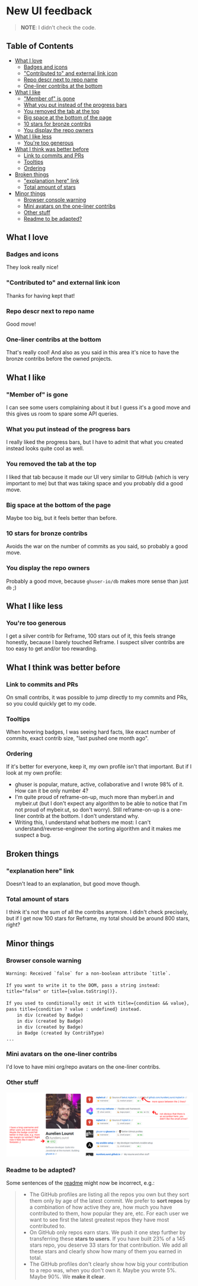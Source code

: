 # New UI feedback

> **NOTE**: I didn't check the code.

## Table of Contents

<!-- toc -->

- [What I love](#what-i-love)
  * [Badges and icons](#badges-and-icons)
  * ["Contributed to" and external link icon](#contributed-to-and-external-link-icon)
  * [Repo descr next to repo name](#repo-descr-next-to-repo-name)
  * [One-liner contribs at the bottom](#one-liner-contribs-at-the-bottom)
- [What I like](#what-i-like)
  * ["Member of" is gone](#member-of-is-gone)
  * [What you put instead of the progress bars](#what-you-put-instead-of-the-progress-bars)
  * [You removed the tab at the top](#you-removed-the-tab-at-the-top)
  * [Big space at the bottom of the page](#big-space-at-the-bottom-of-the-page)
  * [10 stars for bronze contribs](#10-stars-for-bronze-contribs)
  * [You display the repo owners](#you-display-the-repo-owners)
- [What I like less](#what-i-like-less)
  * [You're too generous](#youre-too-generous)
- [What I think was better before](#what-i-think-was-better-before)
  * [Link to commits and PRs](#link-to-commits-and-prs)
  * [Tooltips](#tooltips)
  * [Ordering](#ordering)
- [Broken things](#broken-things)
  * ["explanation here" link](#explanation-here-link)
  * [Total amount of stars](#total-amount-of-stars)
- [Minor things](#minor-things)
  * [Browser console warning](#browser-console-warning)
  * [Mini avatars on the one-liner contribs](#mini-avatars-on-the-one-liner-contribs)
  * [Other stuff](#other-stuff)
  * [Readme to be adapted?](#readme-to-be-adapted)

<!-- tocstop -->

## What I love

### Badges and icons

They look really nice!

### "Contributed to" and external link icon

Thanks for having kept that!

### Repo descr next to repo name

Good move!

### One-liner contribs at the bottom

That's really cool! And also as you said in this area it's nice to have the bronze contribs before
the owned projects.

## What I like

### "Member of" is gone

I can see some users complaining about it but I guess it's a good move and this gives us room to
spare some API queries.

### What you put instead of the progress bars

I really liked the progress bars, but I have to admit that what you created instead looks quite
cool as well.

### You removed the tab at the top

I liked that tab because it made our UI very similar to GitHub (which is very important to me) but
that was taking space and you probably did a good move.

### Big space at the bottom of the page

Maybe too big, but it feels better than before.

### 10 stars for bronze contribs

Avoids the war on the number of commits as you said, so probably a good move.

### You display the repo owners

Probably a good move, because `ghuser-io/db` makes more sense than just `db` ;)

## What I like less

### You're too generous

I get a silver contrib for Reframe, 100 stars out of it, this feels strange honestly, because I
barely touched Reframe. I suspect silver contribs are too easy to get and/or too rewarding.

## What I think was better before

### Link to commits and PRs

On small contribs, it was possible to jump directly to my commits and PRs, so you could quickly
get to my code.

### Tooltips

When hovering badges, I was seeing hard facts, like exact number of commits, exact contrib size,
"last pushed one month ago".

### Ordering

If it's better for everyone, keep it, my own profile isn't that important. But if I look at my own
profile:

* ghuser is popular, mature, active, collaborative and I wrote 98% of it. How can it be only number
  4?
* I'm quite proud of reframe-on-up, much more than myberl.in and mybeir.ut (but I don't expect any
  algorithm to be able to notice that I'm not proud of mybeir.ut, so don't worry). Still
  reframe-on-up is a one-liner contrib at the bottom. I don't understand why.
* Writing this, I understand what bothers me most: I can't understand/reverse-engineer the sorting
  algorithm and it makes me suspect a bug.

## Broken things

### "explanation here" link

Doesn't lead to an explanation, but good move though.

### Total amount of stars

I think it's not the sum of all the contribs anymore. I didn't check precisely, but if I get now
100 stars for Reframe, my total should be around 800 stars, right?

## Minor things

### Browser console warning

```
Warning: Received `false` for a non-boolean attribute `title`.

If you want to write it to the DOM, pass a string instead: title="false" or title={value.toString()}.

If you used to conditionally omit it with title={condition && value}, pass title={condition ? value : undefined} instead.
    in div (created by Badge)
    in div (created by Badge)
    in div (created by Badge)
    in Badge (created by ContribType)
...
```

### Mini avatars on the one-liner contribs

I'd love to have mini org/repo avatars on the one-liner contribs.

### Other stuff

![other](other.png)

### Readme to be adapted?

Some sentences of the [readme](https://github.com/ghuser-io/ghuser.io#what-we-are-building) might
now be incorrect, e.g.:

> * The GitHub profiles are listing all the repos you own but they sort them only by age of the
>   latest commit. We prefer to **sort repos** by a combination of how active they are, how much you
>   have contributed to them, how popular they are, etc. For each user we want to see first the latest
>   greatest repos they have most contributed to.
> * On GitHub only repos earn stars. We push it one step further by transferring these **stars to
>   users**. If you have built 23% of a 145 stars repo, you deserve 33 stars for that contribution. We
>   add all these stars and clearly show how many of them you earned in total.
> * The GitHub profiles don't clearly show how big your contribution to a repo was, when you don't own
>   it. Maybe you wrote 5%. Maybe 90%. We **make it clear**.
